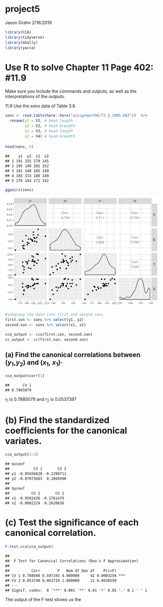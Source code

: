 project5
================
Jason Grahn
2/16/2019

``` r
library(CCA)
library(tidyverse)
library(GGally)
library(yacca)
```

Use R to solve Chapter 11 Page 402: \#11.9
==========================================

Make sure you include the commands and outputs, as well as the interpretations of the outputs.

11.9 Use the sons data of Table 3.8.

``` r
sons <- read.table(here::here("assignment06/T3_8_SONS.DAT"))  %>% 
  rename(y1 = V1, # head length
         y2 = V2, # head breadth
         x1 = V3, # head length
         x2 = V4) # head breadth

head(sons, 5)
```

    ##    y1  y2  x1  x2
    ## 1 191 155 179 145
    ## 2 195 149 201 152
    ## 3 181 148 185 149
    ## 4 183 153 188 149
    ## 5 176 144 171 142

``` r
ggpairs(sons)
```

![](project5_files/figure-markdown_github/import%20sons%20data-1.png)

``` r
#subgroup the data into first and second sons
first.son <- sons %>% select(y1, y2)
second.son <- sons %>% select(x1, x2)
```

``` r
cca_output <- cca(first.son, second.son)
cc_output <- cc(first.son, second.son)
```

(a) Find the canonical correlations between (*y*<sub>1</sub>,*y*<sub>2</sub>) and (*x*<sub>1</sub>, *x*<sub>1</sub>)·
---------------------------------------------------------------------------------------------------------------------

``` r
cca_output$corr[1]
```

    ##      CV 1 
    ## 0.7885079

*r*<sub>1</sub> is 0.7885079 and *r*<sub>2</sub> is 0.0537397

(b) Find the standardized coefficients for the canonical variates.
==================================================================

``` r
cca_output[3:4]
```

    ## $xcoef
    ##           CV 1       CV 2
    ## y1 -0.05656620 -0.1399711
    ## y2 -0.07073683  0.1869496
    ## 
    ## $ycoef
    ##          CV 1       CV 2
    ## x1 -0.0502426 -0.1761479
    ## x2 -0.0802224  0.2620836

(c) Test the significance of each canonical correlation.
========================================================

``` r
F.test.cca(cca_output)
```

    ## 
    ##  F Test for Canonical Correlations (Rao's F Approximation)
    ## 
    ##          Corr        F   Num df Den df    Pr(>F)    
    ## CV 1 0.788508 6.597193 4.000000     42 0.0003256 ***
    ## CV 2 0.053740 0.063719 1.000000     22 0.8030550    
    ## ---
    ## Signif. codes:  0 '***' 0.001 '**' 0.01 '*' 0.05 '.' 0.1 ' ' 1

The output of the F-test shows us the
